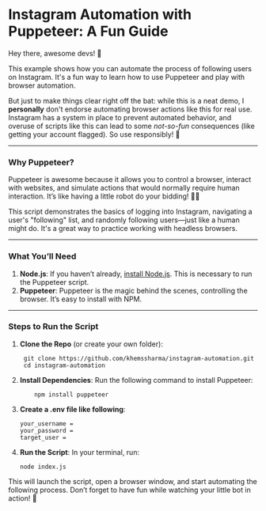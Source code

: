# **Instagram Automation with Puppeteer: A Fun Guide**

Hey there, awesome devs! 👋

This example shows how you can automate the process of following users on Instagram. It's a fun way to learn how to use Puppeteer and play with browser automation.

But just to make things clear right off the bat: while this is a neat demo, I **personally** don't endorse automating browser actions like this for real use. Instagram has a system in place to prevent automated behavior, and overuse of scripts like this can lead to some *not-so-fun* consequences (like getting your account flagged). So use responsibly! 🚫

---

### **Why Puppeteer?**
Puppeteer is awesome because it allows you to control a browser, interact with websites, and simulate actions that would normally require human interaction. It’s like having a little robot do your bidding! 🤖✨

This script demonstrates the basics of logging into Instagram, navigating a user's "following" list, and randomly following users—just like a human might do. It's a great way to practice working with headless browsers.

---

### **What You’ll Need**

1. **Node.js**: If you haven’t already, [install Node.js](https://nodejs.org/). This is necessary to run the Puppeteer script.
2. **Puppeteer**: Puppeteer is the magic behind the scenes, controlling the browser. It’s easy to install with NPM.

---

### **Steps to Run the Script**

1. **Clone the Repo** (or create your own folder):
   ```
    git clone https://github.com/khemssharma/instagram-automation.git
    cd instagram-automation
   ```

2. **Install Dependencies**: Run the following command to install Puppeteer:
    ```
        npm install puppeteer
    ```

3. **Create a .env file like following**: 
    ```
    your_username = 
    your_password = 
    target_user = 
    ```
4. **Run the Script**: In your terminal, run:
    ```
    node index.js
    ```

This will launch the script, open a browser window, and start automating the following process. Don’t forget to have fun while watching your little bot in action! 🎉
